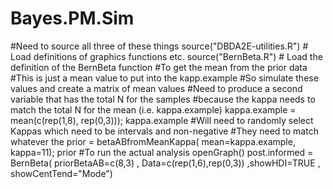 # Bayes.PM.Sim
#Need to source all three of these things
source("DBDA2E-utilities.R") # Load definitions of graphics functions etc.
source("BernBeta.R") # Load the definition of the BernBeta function
#To get the mean from the prior data
#This is just a mean value to put into the kapp.example
#So simulate these values and create a matrix of mean values
#Need to produce a second variable that has the total N for the samples
#because the kappa needs to match the total N for the mean (i.e. kappa.example)
kappa.example = mean(c(rep(1,8), rep(0,3))); kappa.example
#Will need to randomly select Kappas which need to be intervals and non-negative
#They need to match whatever the 
prior = betaABfromMeanKappa( mean=kappa.example, kappa=11); prior
#To run the actual analysis
openGraph()
post.informed = BernBeta( priorBetaAB=c(8,3) , Data=c(rep(1,6),rep(0,3)) ,showHDI=TRUE , showCentTend="Mode")
